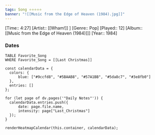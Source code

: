 ```yaml
---
tags: Song ⭐⭐⭐⭐⭐ 
banner: "![[Music from the Edge of Heaven (1984).jpg]]"
---
```

[Time:: 4:27]
[Artist:: [[Wham!]] ]
[Genre:: Pop]
[Played:: 12]
[Album:: [[Music from the Edge of Heaven (1984)]]]
[Year:: 1984]
### Dates
````dataview
TABLE Favorite_Song
WHERE Favorite_Song = [[Last Christmas]]
````

  ```dataviewjs
const calendarData = { 
	colors: { 
		blue: ["#9ccfd8", "#5BAAB8", "#57A1BB", "#5da8c7", "#3e8fb0"] 
	}, 
	entries: [] 
}; 

for (let page of dv.pages('"Daily Notes"')) { 
	calendarData.entries.push({ 
		date: page.file.name, 
		intensity: page["Last_Christmas"]
	}); 
} 

renderHeatmapCalendar(this.container, calendarData);
```
